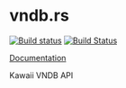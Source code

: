 vndb.rs
==============

[![Build status](https://ci.appveyor.com/api/projects/status/t724aobabcjeq675/branch/master?svg=true)](https://ci.appveyor.com/project/DoumanAsh/vndb-rs/branch/master)
[![Build Status](https://travis-ci.org/DoumanAsh/vndb.rs.svg?branch=master)](https://travis-ci.org/DoumanAsh/vndb.rs)

[Documentation](https://docs.rs/vndb)

Kawaii VNDB API
